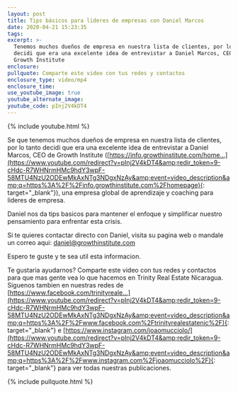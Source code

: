 ```yaml
---
layout: post
title: Tips básicos para lideres de empresas con Daniel Marcos
date: 2020-04-21 15:23:35
tags:
excerpt: >-
  Tenemos muchos dueños de empresa en nuestra lista de clientes, por lo tanto
  decidi que era una excelente idea de entrevistar a Daniel Marcos, CEO de
  Growth Institute
enclosure:
pullquote: Comparte este video con tus redes y contactos
enclosure_type: video/mp4
enclosure_time:
use_youtube_image: true
youtube_alternate_image:
youtube_code: pInj2V4kDT4
---
```


{% include youtube.html %}

Se que tenemos muchos due&ntilde;os de empresa en nuestra lista de clientes, por lo tanto decidi que era una excelente idea de entrevistar a Daniel Marcos, CEO de Growth Institute ([https://info.growthinstitute.com/home...](https://www.youtube.com/redirect?v=pInj2V4kDT4&amp;redir_token=9-cHdc-R7WHNrmHMc9hdY3wpF-58MTU4NzU2ODEwMkAxNTg3NDgxNzAy&amp;event=video_description&amp;q=https%3A%2F%2Finfo.growthinstitute.com%2Fhomepage){: target="_blank"}), una empresa global de aprendizaje y coaching para lideres de empresa.

Daniel nos da tips basicos para mantener el enfoque y simplificar nuestro pensamiento para enfrentar esta crisis.

Si te quieres contactar directo con Daniel, visita su pagina web o mandale un correo aqui: daniel@growthinstitute.com

Espero te guste y te sea util esta informacion.

Te gustaria ayudarnos? Comparte este video con tus redes y contactos para que mas gente vea lo que hacemos en Trinity Real Estate Nicaragua. Siguenos tambien en nuestras redes de [https://www.facebook.com/trinityreale...](https://www.youtube.com/redirect?v=pInj2V4kDT4&amp;redir_token=9-cHdc-R7WHNrmHMc9hdY3wpF-58MTU4NzU2ODEwMkAxNTg3NDgxNzAy&amp;event=video_description&amp;q=https%3A%2F%2Fwww.facebook.com%2Ftrinityrealestatenic%2F){: target="_blank"} e [https://www.instagram.com/joaomucciolo/](https://www.youtube.com/redirect?v=pInj2V4kDT4&amp;redir_token=9-cHdc-R7WHNrmHMc9hdY3wpF-58MTU4NzU2ODEwMkAxNTg3NDgxNzAy&amp;event=video_description&amp;q=https%3A%2F%2Fwww.instagram.com%2Fjoaomucciolo%2F){: target="_blank"} para ver todas nuestras publicaciones.

{% include pullquote.html %}